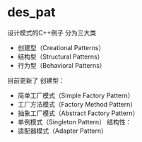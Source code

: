# des_pat
设计模式的C++例子
分为三大类
- 创建型（Creational Patterns）
- 结构型（Structural Patterns）
- 行为型（Behavioral Patterns）

目前更新了
创建型：
- 简单工厂模式（Simple Factory Pattern）
- 工厂方法模式（Factory Method Pattern）
- 抽象工厂模式（Abstract Factory Pattern）
- 单例模式（Singleton Pattern）
结构性：
- 适配器模式（Adapter Pattern）